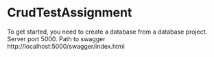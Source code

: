 # CrudTestAssignment
  To get started, you need to create a database from a database project.
  Server port 5000. Path to swagger http://localhost:5000/swagger/index.html
